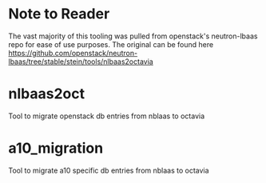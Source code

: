 # Note to Reader

The vast majority of this tooling was pulled from openstack's neutron-lbaas repo for ease of use purposes. The 
original can be found here https://github.com/openstack/neutron-lbaas/tree/stable/stein/tools/nlbaas2octavia

# nlbaas2oct
Tool to migrate openstack db entries from nblaas to octavia

# a10_migration
Tool to migrate a10 specific db entries from nblaas to octavia
